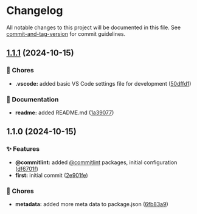 # Changelog

All notable changes to this project will be documented in this file. See [commit-and-tag-version](https://github.com/absolute-version/commit-and-tag-version) for commit guidelines.

## [1.1.1](https://github.com/georgecht/zod-custom-events/compare/v1.1.0...v1.1.1) (2024-10-15)


### 🚚 Chores

* **.vscode:** added basic VS Code settings file for development ([50dffd1](https://github.com/georgecht/zod-custom-events/commit/50dffd177941d73028f77ec50c3011007058c24e))


### 📝 Documentation

* **readme:** added README.md ([1a39077](https://github.com/georgecht/zod-custom-events/commit/1a39077fb2245ad9ecddb496fabde4bab0f69726))

## 1.1.0 (2024-10-15)


### ✨ Features

* **@commitlint:** added [@commitlint](https://github.com/commitlint) packages, initial configuration ([df6701f](https://github.com/georgecht/zod-custom-events/commit/df6701f216b45829d8c62f647b72a884a5e96717))
* **first:** initial commit ([2e901fe](https://github.com/georgecht/zod-custom-events/commit/2e901fe8e6dd56d1035a187e3e5ee20423069084))


### 🚚 Chores

* **metadata:** added more meta data to package.json ([6fb83a9](https://github.com/georgecht/zod-custom-events/commit/6fb83a9a640513d15e15a696b6411ae6abbf1c6e))
